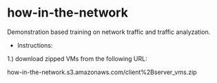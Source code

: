 # how-in-the-network
Demonstration based training on network traffic and traffic analyzation.

- Instructions:

1.) download zipped VMs from the following URL:

how-in-the-network.s3.amazonaws.com/client%2Bserver_vms.zip


